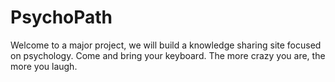 # PsychoPath
Welcome to a major project, we will build a knowledge sharing site focused on psychology. Come and bring your keyboard. The more crazy you are, the more you laugh.
